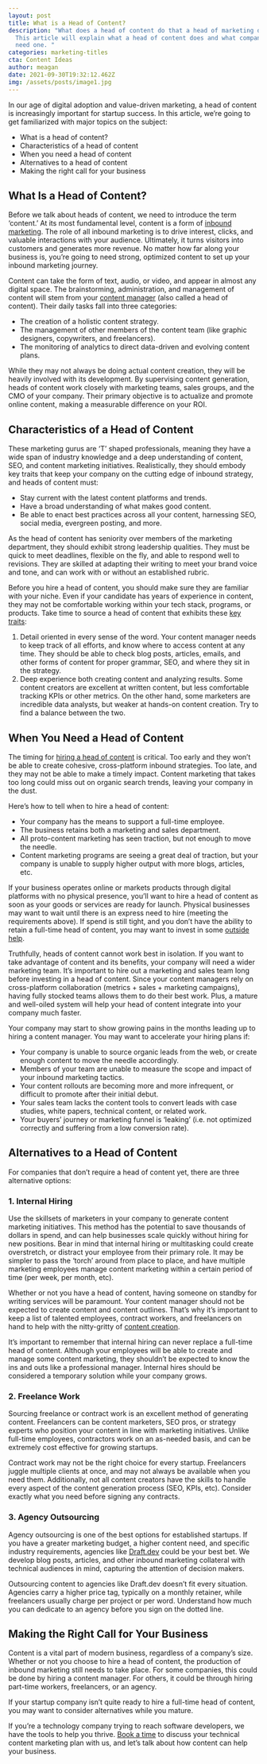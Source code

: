 ```yaml
---
layout: post
title: What is a Head of Content?
description: "What does a head of content do that a head of marketing doesn’t?
  This article will explain what a head of content does and what companies might
  need one. "
categories: marketing-titles
cta: Content Ideas
author: meagan
date: 2021-09-30T19:32:12.462Z
img: /assets/posts/image1.jpg
---
```

In our age of digital adoption and value-driven marketing, a head of content is increasingly important for startup success. In this article, we’re going to get familiarized with major topics on the subject:

- What is a head of content?
- Characteristics of a head of content
- When you need a head of content
- Alternatives to a head of content
- Making the right call for your business

## What Is a Head of Content?

Before we talk about heads of content, we need to introduce the term ‘content.’ At its most fundamental level, content is a form of [inbound marketing](https://draft.dev/learn/writing/a-guide-to-writing-technical-roundups). The role of all inbound marketing is to drive interest, clicks, and valuable interactions with your audience. Ultimately, it turns visitors into customers and generates more revenue. No matter how far along your business is, you’re going to need strong, optimized content to set up your inbound marketing journey.

Content can take the form of text, audio, or video, and appear in almost any digital space. The brainstorming, administration, and management of content will stem from your [content manager](https://blog.hubspot.com/marketing/content-manager?toc-variant-a=) (also called a head of content). Their daily tasks fall into three categories:

- The creation of a holistic content strategy.
- The management of other members of the content team (like graphic designers, copywriters, and freelancers).
- The monitoring of analytics to direct data-driven and evolving content plans.

While they may not always be doing actual content creation, they will be heavily involved with its development. By supervising content generation, heads of content work closely with marketing teams, sales groups, and the CMO of your company. Their primary objective is to actualize and promote online content, making a measurable difference on your ROI.

## Characteristics of a Head of Content

These marketing gurus are ‘T’ shaped professionals, meaning they have a wide span of industry knowledge and a deep understanding of content, SEO, and content marketing initiatives. Realistically, they should embody key traits that keep your company on the cutting edge of inbound strategy, and heads of content must: 

- Stay current with the latest content platforms and trends.
- Have a broad understanding of what makes good content.
- Be able to enact best practices across all your content, harnessing SEO, social media, evergreen posting, and more.

As the head of content has seniority over members of the marketing department, they should exhibit strong leadership qualities.  They must be quick to meet deadlines, flexible on the fly, and able to respond well to revisions. They are skilled at adapting their writing to meet your brand voice and tone, and can work with or without an established rubric.

Before you hire a head of content, you should make sure they are familiar with your niche. Even if your candidate has years of experience in content, they may not be comfortable working within your tech stack, programs, or products. Take time to source a head of content that exhibits these [key traits](https://uplandsoftware.com/kapost/resources/blog/how-to-hire-a-great-content-manager/):
1. Detail oriented in every sense of the word. Your content manager needs to keep track of all efforts, and know where to access content at any time. They should be able to check blog posts, articles, emails, and other forms of content for proper grammar, SEO, and where they sit in the strategy.
2. Deep experience both creating content and analyzing results. Some content creators are excellent at written content, but less comfortable tracking KPIs or other metrics. On the other hand, some marketers are incredible data analysts, but weaker at hands-on content creation. Try to find a balance between the two.

## When You Need a Head of Content

The timing for [hiring a head of content](https://www.lightercapital.com/blog/when-to-hire-content-marketing-manager/) is critical. Too early and they won’t be able to create cohesive, cross-platform inbound strategies. Too late, and they may not be able to make a timely impact. Content marketing that takes too long could miss out on organic search trends, leaving your company in the dust.

Here’s how to tell when to hire a head of content:

- Your company has the means to support a full-time employee.
- The business retains both a marketing and sales department.
- All proto-content marketing has seen traction, but not enough to move the needle.
- Content marketing programs are seeing a great deal of traction, but your company is unable to supply higher output with more blogs, articles, etc.

If your business operates online or markets products through digital platforms with no physical presence, you’ll want to hire a head of content as soon as your goods or services are ready for launch. Physical businesses may want to wait until there is an express need to hire (meeting the requirements above). If spend is still tight, and you don’t have the ability to retain a full-time head of content, you may want to invest in some [outside help](https://draft.dev/learn/technical-writer-for-hire).

Truthfully, heads of content cannot work best in isolation. If you want to take advantage of content and its benefits, your company will need a wider marketing team. It’s important to hire out a marketing and sales team long before investing in a head of content. Since your content managers rely on cross-platform collaboration (metrics + sales + marketing campaigns), having fully stocked teams allows them to do their best work. Plus, a mature and well-oiled system will help your head of content integrate into your company much faster.

Your company may start to show growing pains in the months leading up to hiring a content manager. You may want to accelerate your hiring plans if:

- Your company is unable to source organic leads from the web, or create enough content to move the needle accordingly.
- Members of your team are unable to measure the scope and impact of your inbound marketing tactics.
- Your content rollouts are becoming more and more infrequent, or difficult to promote after their initial debut.
- Your sales team lacks the content tools to convert leads with case studies, white papers, technical content, or related work.
- Your buyers’ journey or marketing funnel is ‘leaking’ (i.e. not optimized correctly and suffering from a low conversion rate).

## Alternatives to a Head of Content

For companies that don’t require a head of content yet, there are three alternative options:

### 1. Internal Hiring

Use the skillsets of marketers in your company to generate content marketing initiatives. This method has the potential to save thousands of dollars in spend, and can help businesses scale quickly without hiring for new positions. Bear in mind that internal hiring or multitasking could create overstretch, or distract your employee from their primary role. It may be simpler to pass the ‘torch’ around from place to place, and have multiple marketing employees manage content marketing within a certain period of time (per week, per month, etc).

Whether or not you have a head of content, having someone on standby for writing services will be paramount. Your content manager should not be expected to create content and content outlines. That’s why it’s important to keep a list of talented employees, contract workers, and freelancers on hand to help with the nitty-gritty of [content creation](https://draft.dev/learn/content-creation-agency).

It’s important to remember that internal hiring can never replace a full-time head of content. Although your employees will be able to create and manage some content marketing, they shouldn’t be expected to know the ins and outs like a professional manager. Internal hires should be considered a temporary solution while your company grows.

### 2. Freelance Work

Sourcing freelance or contract work is an excellent method of generating content. Freelancers can be content marketers, SEO pros, or strategy experts who position your content in line with marketing initiatives. Unlike full-time employees, contractors work on an as-needed basis, and can be extremely cost effective for growing startups.

Contract work may not be the right choice for every startup. Freelancers juggle multiple clients at once, and may not always be available when you need them. Additionally, not all content creators have the skills to handle every aspect of the content generation process (SEO, KPIs, etc). Consider exactly what you need before signing any contracts.

### 3. Agency Outsourcing

Agency outsourcing is one of the best options for established startups. If you have a greater marketing budget, a higher content need, and specific industry requirements, agencies like [Draft.dev](https://Draft.dev) could be your best bet. We develop blog posts, articles, and other inbound marketing collateral with technical audiences in mind, capturing the attention of decision makers.

Outsourcing content to agencies like Draft.dev doesn’t fit every situation. Agencies carry a higher price tag, typically on a monthly retainer, while freelancers usually charge per project or per word. Understand how much you can dedicate to an agency before you sign on the dotted line.

## Making the Right Call for Your Business

Content is a vital part of modern business, regardless of a company’s size. Whether or not you choose to hire a head of content, the production of inbound marketing still needs to take place. For some companies, this could be done by hiring a content manager. For others, it could be through hiring part-time workers, freelancers, or an agency.

If your startup company isn’t quite ready to hire a full-time head of content, you may want to consider alternatives while you mature.

If you’re a technology company trying to reach software developers, we have the tools to help you thrive. [Book a time](https://draft.dev/call) to discuss your technical content marketing plan with us, and let’s talk about how content can help your business.
